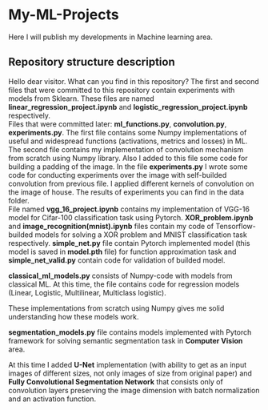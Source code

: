 # My-ML-Projects
Here I will publish my developments in Machine learning area.  

## Repository structure description
Hello dear visitor. What can you find in this repository? 
The first and second files that were committed to this repository contain 
experiments with models from Sklearn. 
These files are named **linear_regression_project.ipynb** and **logistic_regression_project.ipynb** respectively.  
Files that were committed later: **ml_functions.py**, **convolution.py**, **experiments.py**.
The first file contains some Numpy implementations of useful and widespread functions (activations, metrics and losses) in ML.  
The second file contains my implementation of convolution mechanism from scratch using Numpy library. 
Also I added to this file some code for building a padding of the image.
In the file **experiments.py** I wrote some code for conducting experiments over the image with self-builded convolution from previous file.
I applied different kernels of convolution on the image of house. The results of experiments you can find in the data folder.    
File named **vgg_16_project.ipynb** contains my implementation of VGG-16 model for Cifar-100 classification task using Pytorch. 
**XOR_problem.ipynb** and **image_recognition(mnist).ipynb** files contain my code of Tensorflow-builded models for solving a XOR problem and MNIST classification task respectively.
**simple_net.py** file contain Pytorch implemented model (this model is saved in **model.pth** file) for function approximation task 
and **simple_net_valid.py** contain code for validation of builded model.

**classical_ml_models.py** consists of Numpy-code with models from classical ML. At this time, the file contains code for regression models (Linear, Logistic, Multilinear, Multiclass logistic). 

These implementations from scratch using Numpy gives me solid understanding how these models work. 

**segmentation_models.py** file contains models implemented with Pytorch framework for solving semantic segmentation task in **Computer Vision** area. 

At this time I added **U-Net** implementation (with ability to get as an input images of different sizes, not only images of size from original paper) and **Fully Convolutional 
Segmentation Network** that consists only of convolution layers preserving the image dimension with batch normalization and an activation function.
